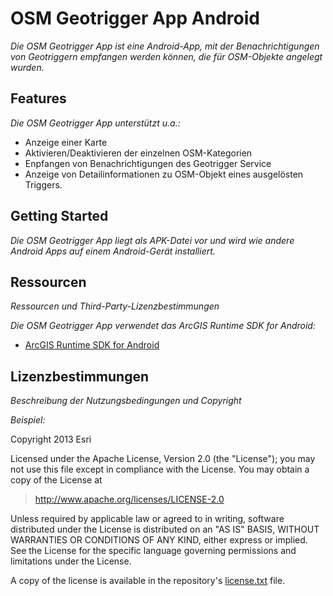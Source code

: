 # **OSM Geotrigger App Android**
*Die OSM Geotrigger App ist eine Android-App, mit der Benachrichtigungen von Geotriggern empfangen werden können, die für OSM-Objekte angelegt wurden.*


## **Features**

*Die OSM Geotrigger App unterstützt u.a.:*
* Anzeige einer Karte
* Aktivieren/Deaktivieren der einzelnen OSM-Kategorien
* Enpfangen von Benachrichtigungen des Geotrigger Service
* Anzeige von Detailinformationen zu OSM-Objekt eines ausgelösten Triggers.

## **Getting Started**
*Die OSM Geotrigger App liegt als APK-Datei vor und wird wie andere Android Apps auf einem Android-Gerät installiert.*



## **Ressourcen**
*Ressourcen und Third-Party-Lizenzbestimmungen*

*Die OSM Geotrigger App verwendet das ArcGIS Runtime SDK for Android:*

* [ArcGIS Runtime SDK for Android](https://developers.arcgis.com/android/ "")


## **Lizenzbestimmungen**
*Beschreibung der Nutzungsbedingungen und Copyright*

*Beispiel:*

Copyright 2013 Esri

Licensed under the Apache License, Version 2.0 (the "License");
you may not use this file except in compliance with the License.
You may obtain a copy of the License at

> http://www.apache.org/licenses/LICENSE-2.0

Unless required by applicable law or agreed to in writing, software
distributed under the License is distributed on an "AS IS" BASIS,
WITHOUT WARRANTIES OR CONDITIONS OF ANY KIND, either express or implied.
See the License for the specific language governing permissions and
limitations under the License.

A copy of the license is available in the repository's [license.txt]( https://raw.github.com/Esri/esri-leaflet/master/license.txt) file.

